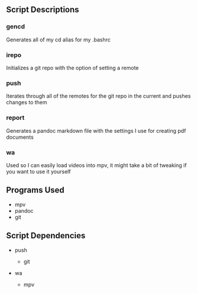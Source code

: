 ## Script Descriptions

### gencd

Generates all of my cd alias for my .bashrc

### irepo

Initializes a git repo with the option of setting a remote

### push

Iterates through all of the remotes for the git repo in the current and pushes changes to them

### report

Generates a pandoc markdown file with the settings I use for creating pdf documents

### wa

Used so I can easily load videos into mpv, it might take a bit of tweaking if you want to use it yourself

## Programs Used

+ mpv
+ pandoc
+ git

## Script Dependencies
+ push
  + git
  
+ wa
  + mpv
